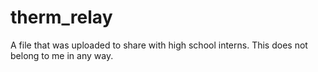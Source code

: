 therm_relay
===========
A file that was uploaded to share with high school interns. This does not belong to me in any way.
